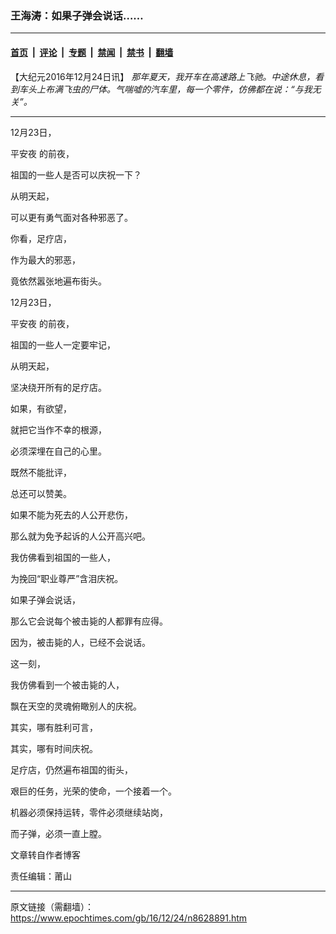 ### 王海涛：如果子弹会说话……

---

#### [首页](../../../..?n8628891) &nbsp;|&nbsp; [评论](../../../../../epoch-comment?n8628891) &nbsp;|&nbsp; [专题](../../../../../epoch-special?n8628891) &nbsp;|&nbsp; [禁闻](../../../../../epoch-news?n8628891) &nbsp;|&nbsp; [禁书](../../../../../books?n8628891) &nbsp;|&nbsp; [翻墙](https://github.com/gfw-breaker/nogfw/blob/master/README.md?n8628891)


<div class="post_content" id="artbody" itemprop="articleBody">
 <!-- article content begin -->
 <p>
  【大纪元2016年12月24日讯】
  <em>
   那年夏天，我开车在高速路上飞驰。中途休息，看到车头上布满飞虫的尸体。气喘嘘的汽车里，每一个零件，仿佛都在说：“与我无关”。
  </em>
 </p>
 <hr/>
 <p>
  12月23日，
 </p>
 <p>
  <ok href="https://www.epochtimes.com/gb/tag/%E5%B9%B3%E5%AE%89%E5%A4%9C.html">
   平安夜
  </ok>
  的前夜，
 </p>
 <p>
  祖国的一些人是否可以庆祝一下？
 </p>
 <p>
  从明天起，
 </p>
 <p>
  可以更有勇气面对各种邪恶了。
 </p>
 <p>
  你看，足疗店，
 </p>
 <p>
  作为最大的邪恶，
 </p>
 <p>
  竟依然嚣张地遍布街头。
 </p>
 <p>
  12月23日，
 </p>
 <p>
  <ok href="https://www.epochtimes.com/gb/tag/%E5%B9%B3%E5%AE%89%E5%A4%9C.html">
   平安夜
  </ok>
  的前夜，
 </p>
 <p>
  祖国的一些人一定要牢记，
 </p>
 <p>
  从明天起，
 </p>
 <p>
  坚决绕开所有的足疗店。
 </p>
 <p>
  如果，有欲望，
 </p>
 <p>
  就把它当作不幸的根源，
 </p>
 <p>
  必须深埋在自己的心里。
 </p>
 <p>
  既然不能批评，
 </p>
 <p>
  总还可以赞美。
 </p>
 <p>
  如果不能为死去的人公开悲伤，
 </p>
 <p>
  那么就为免予起诉的人公开高兴吧。
 </p>
 <p>
  我仿佛看到祖国的一些人，
 </p>
 <p>
  为挽回“职业尊严”含泪庆祝。
 </p>
 <p>
  如果子弹会说话，
 </p>
 <p>
  那么它会说每个被击毙的人都罪有应得。
 </p>
 <p>
  因为，被击毙的人，已经不会说话。
 </p>
 <p>
  这一刻，
 </p>
 <p>
  我仿佛看到一个被击毙的人，
 </p>
 <p>
  飘在天空的灵魂俯瞰别人的庆祝。
 </p>
 <p>
  其实，哪有胜利可言，
 </p>
 <p>
  其实，哪有时间庆祝。
 </p>
 <p>
  足疗店，仍然遍布祖国的街头，
 </p>
 <p>
  艰巨的任务，光荣的使命，一个接着一个。
 </p>
 <p>
  机器必须保持运转，零件必须继续站岗，
 </p>
 <p>
  而子弹，必须一直上膛。
 </p>
 <p>
  文章转自作者博客
 </p>
 <p>
  责任编辑：莆山
 </p>
 <!-- article content end -->
 <div id="below_article_ad">
 </div>
</div>


---

原文链接（需翻墙）：https://www.epochtimes.com/gb/16/12/24/n8628891.htm